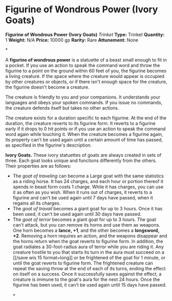 # Figurine of Wondrous Power (Ivory Goats)

**Figurine of Wondrous Power (Ivory Goats)**
_Trinket_
**Type:** Trinket
**Quantity:** 1
**Weight:** N/A
**Price:** 10000 gp
**Rarity:** Rare
**Attunement:** None

*<p>A **figurine of wondrous power** is a statuette of a beast small enough to fit in a pocket. If you use an action to speak the command word and throw the figurine to a point on the ground within 60 feet of you, the figurine becomes a living creature. If the space where the creature would appear is occupied by other creatures or objects, or if there isn't enough space for the creature, the figurine doesn't become a creature.

The creature is friendly to you and your companions. It understands your languages and obeys your spoken commands. If you issue no commands, the creature defends itself but takes no other actions.

The creature exists for a duration specific to each figurine. At the end of the duration, the creature reverts to its figurine form. It reverts to a figurine early if it drops to 0 hit points or if you use an action to speak the command word again while touching it. When the creature becomes a figurine again, its property can't be used again until a certain amount of time has passed, as specified in the figurine's description.

**Ivory Goats.** These ivory statuettes of goats are always created in sets of three. Each goat looks unique and functions differently from the others. Their properties are as follows:</p>
* The *goat of traveling* can become a Large goat with the same statistics as a riding horse. It has 24 charges, and each hour or portion thereof it spends in beast form costs 1 charge. While it has charges, you can use it as often as you wish. When it runs out of charges, it reverts to a figurine and can't be used again until 7 days have passed, when it regains all its charges.
* The *goat of travail* becomes a giant goat for up to 3 hours. Once it has been used, it can't be used again until 30 days have passed.
* The *goat of terror* becomes a giant goat for up to 3 hours. The goat can't attack, but you can remove its horns and use them as weapons. One horn becomes a **lance, +1**, and the other becomes a **longsword, +2**. Removing a horn requires an action, and the weapons disappear and the horns return when the goat reverts to figurine form. In addition, the goat radiates a 30-foot-radius aura of terror while you are riding it. Any creature hostile to you that starts its turn in the aura must succeed on a [[/save wis 15 format=long]] or be frightened of the goat for 1 minute, or until the goat reverts to figurine form. The frightened creature can repeat the saving throw at the end of each of its turns, ending the effect on itself on a success. Once it successfully saves against the effect, a creature is immune to the goat's aura for the next 24 hours. Once the figurine has been used, it can't be used again until 15 days have passed.<br /><br />*